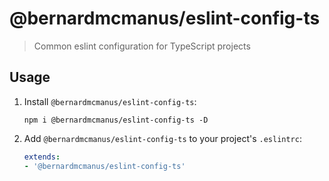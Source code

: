 # @bernardmcmanus/eslint-config-ts

> Common eslint configuration for TypeScript projects

## Usage

1. Install `@bernardmcmanus/eslint-config-ts`:

    ```
    npm i @bernardmcmanus/eslint-config-ts -D
    ```

2. Add `@bernardmcmanus/eslint-config-ts` to your project's `.eslintrc`:

    ```yaml
    extends:
    - '@bernardmcmanus/eslint-config-ts'
    ```
